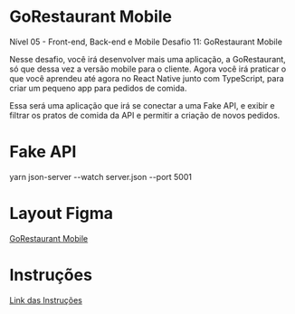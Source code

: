 # GoRestaurant Mobile

Nível 05 - Front-end, Back-end e Mobile
Desafio 11: GoRestaurant Mobile

Nesse desafio, você irá desenvolver mais uma aplicação, a GoRestaurant, só que dessa vez a versão mobile para o cliente. Agora você irá praticar o que você aprendeu até agora no React Native junto com TypeScript, para criar um pequeno app para pedidos de comida.

Essa será uma aplicação que irá se conectar a uma Fake API, e exibir e filtrar os pratos de comida da API e permitir a criação de novos pedidos.

# Fake API
yarn json-server --watch server.json --port 5001

# Layout Figma
[GoRestaurant Mobile](https://www.figma.com/file/cHzfYrUBgdzp1XrRuUpggk/GoRestaurant-Mobile?node-id=1603%3A448)

# Instruções
[Link das Instruções](https://github.com/rocketseat-education/bootcamp-gostack-desafios/tree/master/desafio-react-native-delivery/)
